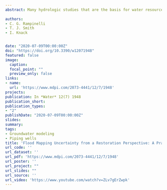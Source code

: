 ```yaml
---
abstract: Many hydrologic studies that are the basis for water resources planning and management rely on streamflow information. Calibration and use of hydrologic models to extend flow series based on rainfall data, perform flood frequency analysis, or develop flood maps for land use planning and design of engineering works, such as channels, dams, bridges, and water intake, are examples of such studies. In most real-world engineering applications, errors in flow data are neglected or not adequately addressed. However, because flows are estimated based on the water level measurements by fitted rating curves, they can be subjected to significant uncertainties. How large these uncertainties are and how they can impact the results of such studies is a topic of interest for researchers, practitioners, and decision-makers of water resources. The quantitative assessment of these uncertainties is important to obtain a more realistic description of many water resources related studies. River restoration in many areas is limited by data availability and funding. A means to assess the uncertainty of flow data to be used in the design and analysis of river restoration projects that is cost effective and has minimal data requirements would greatly improve the reliability of river restoration design. This paper proposes an assessment of how uncertainties related to rating curves and frequency analysis may affect the results of flood mapping in a real-world application to a small watershed with limited data. A Bayesian approach was performed to obtain the posterior distributions for the model parameters and the HEC-RAS (Hydrologic Engineering Center-River Analysis System) hydraulic model was used to propagate the uncertainties in the water surface elevation profiles. The analysis was conducted using freely available data and open source software, greatly reducing traditional analysis costs. The results demonstrate that for the study case the uncertainty related to the frequency analysis study impacted the water profiles more significantly than the uncertainty associated with the rating curve.
 
authors:
- C. G. Rampinelli
- T. J. Smith
- I. Knack


date: "2020-07-09T00:00:00Z"
doi: "https://doi.org/10.3390/w12071948"
featured: false
image:
  caption: 
  focal_point: ""
  preview_only: false
links:
- name: 
  url: 'https://www.mdpi.com/2073-4441/12/7/1948'
projects:
publication: In *Water* 12(7) 1948
publication_short: 
publication_types:
- "2"
publishDate: "2020-07-09T00:00:00Z"
slides: 
summary: 
tags:
- Groundwater modeling
- Piping wells
title: 'Flood Mapping Uncertainty from a Restoration Perspective: A Practical Case Study.'
url_code: ''
url_dataset: ''
url_pdf: 'https://www.mdpi.com/2073-4441/12/7/1948'
url_poster: ''
url_project: ""
url_slides: ""
url_source: ''
url_video: 'https://www.youtube.com/watch?v=ZLv7gErZwpk'
---
```




